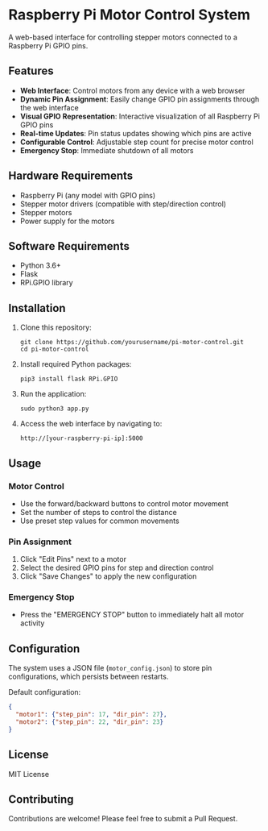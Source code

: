 # Raspberry Pi Motor Control System

A web-based interface for controlling stepper motors connected to a Raspberry Pi GPIO pins.

## Features

- **Web Interface**: Control motors from any device with a web browser
- **Dynamic Pin Assignment**: Easily change GPIO pin assignments through the web interface
- **Visual GPIO Representation**: Interactive visualization of all Raspberry Pi GPIO pins
- **Real-time Updates**: Pin status updates showing which pins are active
- **Configurable Control**: Adjustable step count for precise motor control
- **Emergency Stop**: Immediate shutdown of all motors

## Hardware Requirements

- Raspberry Pi (any model with GPIO pins)
- Stepper motor drivers (compatible with step/direction control)
- Stepper motors
- Power supply for the motors

## Software Requirements

- Python 3.6+
- Flask
- RPi.GPIO library

## Installation

1. Clone this repository:
   ```
   git clone https://github.com/yourusername/pi-motor-control.git
   cd pi-motor-control
   ```

2. Install required Python packages:
   ```
   pip3 install flask RPi.GPIO
   ```

3. Run the application:
   ```
   sudo python3 app.py
   ```

4. Access the web interface by navigating to:
   ```
   http://[your-raspberry-pi-ip]:5000
   ```

## Usage

### Motor Control
- Use the forward/backward buttons to control motor movement
- Set the number of steps to control the distance
- Use preset step values for common movements

### Pin Assignment
1. Click "Edit Pins" next to a motor
2. Select the desired GPIO pins for step and direction control
3. Click "Save Changes" to apply the new configuration

### Emergency Stop
- Press the "EMERGENCY STOP" button to immediately halt all motor activity

## Configuration

The system uses a JSON file (`motor_config.json`) to store pin configurations, which persists between restarts.

Default configuration:
```json
{
  "motor1": {"step_pin": 17, "dir_pin": 27},
  "motor2": {"step_pin": 22, "dir_pin": 23}
}
```

## License

MIT License

## Contributing

Contributions are welcome! Please feel free to submit a Pull Request. 